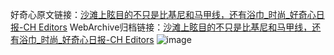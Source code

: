 好奇心原文链接：[沙滩上眩目的不只是比基尼和马甲线，还有浴巾_时尚_好奇心日报-CH Editors](https://www.qdaily.com/articles/10254.html)
WebArchive归档链接：[沙滩上眩目的不只是比基尼和马甲线，还有浴巾_时尚_好奇心日报-CH Editors](http://web.archive.org/web/20190623155912/https://www.qdaily.com/articles/10254.html)
![image](http://ww3.sinaimg.cn/large/007d5XDply1g3vvr3a622j30u03t9e81)